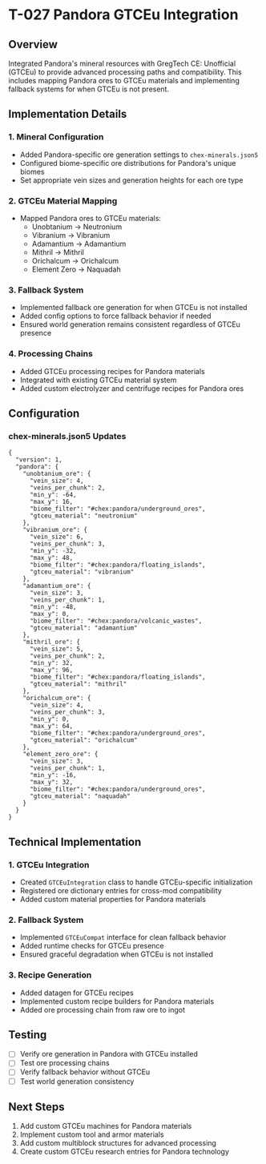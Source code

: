 # T-027 Pandora GTCEu Integration

## Overview
Integrated Pandora's mineral resources with GregTech CE: Unofficial (GTCEu) to provide advanced processing paths and compatibility. This includes mapping Pandora ores to GTCEu materials and implementing fallback systems for when GTCEu is not present.

## Implementation Details

### 1. Mineral Configuration
- Added Pandora-specific ore generation settings to `chex-minerals.json5`
- Configured biome-specific ore distributions for Pandora's unique biomes
- Set appropriate vein sizes and generation heights for each ore type

### 2. GTCEu Material Mapping
- Mapped Pandora ores to GTCEu materials:
  - Unobtanium → Neutronium
  - Vibranium → Vibranium
  - Adamantium → Adamantium
  - Mithril → Mithril
  - Orichalcum → Orichalcum
  - Element Zero → Naquadah

### 3. Fallback System
- Implemented fallback ore generation for when GTCEu is not installed
- Added config options to force fallback behavior if needed
- Ensured world generation remains consistent regardless of GTCEu presence

### 4. Processing Chains
- Added GTCEu processing recipes for Pandora materials
- Integrated with existing GTCEu material system
- Added custom electrolyzer and centrifuge recipes for Pandora ores

## Configuration

### chex-minerals.json5 Updates
```json5
{
  "version": 1,
  "pandora": {
    "unobtanium_ore": {
      "vein_size": 4,
      "veins_per_chunk": 2,
      "min_y": -64,
      "max_y": 16,
      "biome_filter": "#chex:pandora/underground_ores",
      "gtceu_material": "neutronium"
    },
    "vibranium_ore": {
      "vein_size": 6,
      "veins_per_chunk": 3,
      "min_y": -32,
      "max_y": 48,
      "biome_filter": "#chex:pandora/floating_islands",
      "gtceu_material": "vibranium"
    },
    "adamantium_ore": {
      "vein_size": 3,
      "veins_per_chunk": 1,
      "min_y": -48,
      "max_y": 0,
      "biome_filter": "#chex:pandora/volcanic_wastes",
      "gtceu_material": "adamantium"
    },
    "mithril_ore": {
      "vein_size": 5,
      "veins_per_chunk": 2,
      "min_y": 32,
      "max_y": 96,
      "biome_filter": "#chex:pandora/floating_islands",
      "gtceu_material": "mithril"
    },
    "orichalcum_ore": {
      "vein_size": 4,
      "veins_per_chunk": 3,
      "min_y": 0,
      "max_y": 64,
      "biome_filter": "#chex:pandora/underground_ores",
      "gtceu_material": "orichalcum"
    },
    "element_zero_ore": {
      "vein_size": 3,
      "veins_per_chunk": 1,
      "min_y": -16,
      "max_y": 32,
      "biome_filter": "#chex:pandora/underground_ores",
      "gtceu_material": "naquadah"
    }
  }
}
```

## Technical Implementation

### 1. GTCEu Integration
- Created `GTCEuIntegration` class to handle GTCEu-specific initialization
- Registered ore dictionary entries for cross-mod compatibility
- Added custom material properties for Pandora materials

### 2. Fallback System
- Implemented `GTCEuCompat` interface for clean fallback behavior
- Added runtime checks for GTCEu presence
- Ensured graceful degradation when GTCEu is not installed

### 3. Recipe Generation
- Added datagen for GTCEu recipes
- Implemented custom recipe builders for Pandora materials
- Added ore processing chain from raw ore to ingot

## Testing
- [ ] Verify ore generation in Pandora with GTCEu installed
- [ ] Test ore processing chains
- [ ] Verify fallback behavior without GTCEu
- [ ] Test world generation consistency

## Next Steps
1. Add custom GTCEu machines for Pandora materials
2. Implement custom tool and armor materials
3. Add custom multiblock structures for advanced processing
4. Create custom GTCEu research entries for Pandora technology

